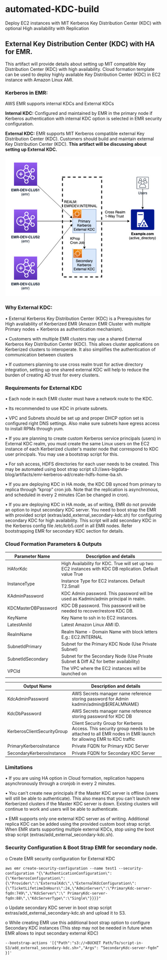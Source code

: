 # automated-KDC-build

Deploy EC2 instances with MIT Kerberos Key Distribution Center (KDC) with optional High availability with Replication

## External Key Distribution Center (KDC) with HA for EMR. 

This artifact will provide details about setting up MIT compatible Key Distribution Center (KDC) with high availability. Cloud formation template can be used to deploy highly available Key Distribution Center (KDC) in EC2 instance with Amazon Linux AMI. 

### Kerberos in EMR:

AWS EMR supports internal KDCs and External KDCs
  
**Internal KDC:**  Configured and maintained by EMR in the primary node if Kerberos authentication with internal KDC option is selected in EMR security configuration. 

**External KDC:**  EMR supports MIT Kerberos compatible external Key Distribution Center (KDC). Customers should build and maintain external Key Distribution Center (KDC). **This artifact will be discussing about setting up External KDC.** 

![Alt text](Fig1-1.jpg?raw=true "Title")

### Why External KDC:  

•   External Kerberos Key Distribution Center (KDC) is a Prerequisites for High availability of Kerberized EMR (Amazon EMR Cluster with multiple Primary nodes + Kerberos as authentication mechanism).
 
•   Customers with multiple EMR clusters may use a shared External Kerberos Key Distribution Center (KDC). This allows cluster applications on Kerberized clusters to interoperate. It also simplifies the authentication of communication between clusters

•   If customers planning to use cross realm trust for active directory integration, setting up one shared external KDC will help to reduce the burden of creating AD trust for every clusters. 

### Requirements for External KDC 

•   Each node in each EMR cluster must have a network route to the KDC. 

•   Its recommended to use KDC in private subnets. 

•   VPC and Subnets should be set up and proper DHCP option set is configured right DNS settings. Also make sure subnets have egress access to install RPMs through yum.   

•   If you are planning to create custom Kerberos service principals (users) in External KDC realm, you must create the same Linux users on the EC2 instance of each Kerberized cluster's master node that correspond to KDC user principals. You may use a bootstrap script for this. 

•   For ssh access, HDFS directories for each user needs to be created. This may be automated using boot strap script s3://aws-bigdata-blog/artifacts/emr-kerberos-ad/create-hdfs-home-ba.sh. 

•   If you are deploying KDC in HA mode, the KDC DB synced from primary to replica through “kprop” cron job. Note that the replication is asynchronous, and scheduled in every 2 minutes (Can be changed in cron). 

•    If you are deploying KDC in HA mode, as of writing, EMR do not provide an option to input secondary KDC server. You need to boot strap the EMR with provided script (extras/add_external_secondary-kdc.sh) for configuring secondary KDC for high availability. This script will add secondary KDC in the Kerberos config file /etc/krb5.conf in all EMR nodes. Refer bootstrapping EMR for secondary KDC section for details. 

### Cloud Formation Parameters & Outputs

|     Parameter Name         |     Description and details                                                                                        |
|----------------------------|--------------------------------------------------------------------------------------------------------------------|
|     HAforKdc               |     High Availability for KDC. True will set up two EC2 instances   with KDC DB replication. Default value True    |
|     InstanceType           |     Instance Type for EC2 instances. Default T2.Small                                                              |
|     KAdminPassword         |     KDC Admin password. This password will be used as Kadmin/admin principal   in realm.                           |
|     KDCMasterDBPassword    |     KDC DB password. This password will be needed to recover/restore   KDC DB.                                     |
|     KeyName                |     Key Name to ssh in to EC2 instances.                                                                           |
|     LatestAmiId            |     Latest Amazon Linux AMI ID.                                                                                    |
|     RealmName              |     Realm Name - Domain Name with block letters E.g.: EC2.INTERNAL                                                 |
|     SubnetIdPrimary        |     Subnet for the Primary KDC Node (Use Private Subnet)                                                           |
|     SubnetIdSecondary      |     Subnet for the Secondary Node (Use Private Subnet & Diff AZ   for better availability)                         |
|     VPCId                  |     The VPC where the EC2 instances will be launched on                                                            |


|     Output Name                    |     Description and details                                                                                                                                   |
|------------------------------------|---------------------------------------------------------------------------------------------------------------------------------------------------------------|
|     KdcAdminPassword               |     AWS Secrets manager name reference storing password for Admin   kadmin/admin@${REALMNAME}                                                                 |
|     KdcDbPassword                  |     AWS Secrets manager name reference storing password for KDC DB                                                                                            |
|     KerberosClientSecurityGroup    |     Client Security Group for Kerberos Access. This security group   needs to be attached to all EMR nodes in EMR launch for allowing EMR to KDC   traffic    |
|     PrimaryKerberosInstance        |     Private FQDN for Primary KDC Server                                                                                                                       |
|     SecondaryKerberosInstance        |     Private FQDN for Secondary KDC Server                                                                                                                     |

### Limitations

•   If you are using HA option in Cloud formation, replication happens asynchronously through a cronjob in every 2 minutes.

•   You can't create new principals if the Master KDC server is offline (users will still be able to authenticate). This also means that you can't launch new Kerberized clusters if the Master KDC server is down. Existing clusters will continue to work and users will be able to authenticate. 

•   EMR supports only one external KDC server as of writing. Additional replica KDC can be added using the provided custom boot strap script. When EMR starts supporting multiple external KDCs, stop using the boot strap script (extras/add_external_secondary-kdc.sh).

### Security Configuration & Boot Strap EMR for secondary node.

o   Create EMR security configuration for External KDC

    aws emr create-security-configuration --name test1 --security-configuration "{\"AuthenticationConfiguration\":{\"KerberosConfiguration\":{\"Provider\":\"ExternalKdc\",\"ExternalKdcConfiguration\":{\"TicketLifetimeInHours\":24,\"AdminServer\":\"PrimaryKdc-server-fqdn:749\",\"KdcServer\":\" PrimaryKdc-server-fqdn:88\",\"KdcServerType\":\"Single\"}}}}" 

o   Update secondary KDC server in boot strap script extras/add_external_secondary-kdc.sh and upload it to S3.

o   While creating EMR use this additional boot strap option to configure Secondary KDC instances (This step may not be needed in future when EMR allows to input secondary external KDC)

    --bootstrap-actions '[{"Path":"s3://<BUCKET Path/To/script-in-S3/add_external_secondary-kdc.sh>","Args": “SecondaryKdc-server-fqdn” }]'


